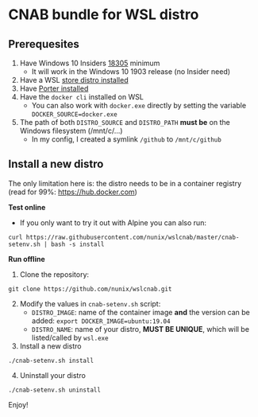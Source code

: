 # CNAB bundle for WSL distro

## Prerequesites
1. Have Windows 10 Insiders [18305](https://docs.microsoft.com/en-us/windows/wsl/release-notes#build-18305) minimum
   - It will work in the Windows 10 1903 release (no Insider need)
2. Have a WSL [store distro installed](https://docs.microsoft.com/en-us/windows/wsl/install-win10)
3. Have [Porter installed](https://porter.sh/install/)
4. Have the `docker cli` installed on WSL
   - You can also work with `docker.exe` directly by setting the variable `DOCKER_SOURCE=docker.exe`
5. The path of both `DISTRO_SOURCE` and `DISTRO_PATH` **must be** on the Windows filesystem (/mnt/c/...)
   - In my config, I created a symlink `/github` to `/mnt/c/github`

## Install a new distro
The only limitation here is: the distro needs to be in a container registry (read for 99%: https://hub.docker.com)

**Test online**
- If you only want to try it out with Alpine you can also run: 
```
curl https://raw.githubusercontent.com/nunix/wslcnab/master/cnab-setenv.sh | bash -s install
```

**Run offline**
1. Clone the repository: 
```
git clone https://github.com/nunix/wslcnab.git
```
2. Modify the values in `cnab-setenv.sh` script:
   - `DISTRO_IMAGE`: name of the container image **and** the version can be added: `export DOCKER_IMAGE=ubuntu:19.04`
   - `DISTRO_NAME`: name of your distro, **MUST BE UNIQUE**, which will be listed/called by `wsl.exe`
3. Install a new distro
```
./cnab-setenv.sh install
```
4. Uninstall your distro
```
./cnab-setenv.sh uninstall
```

Enjoy!
